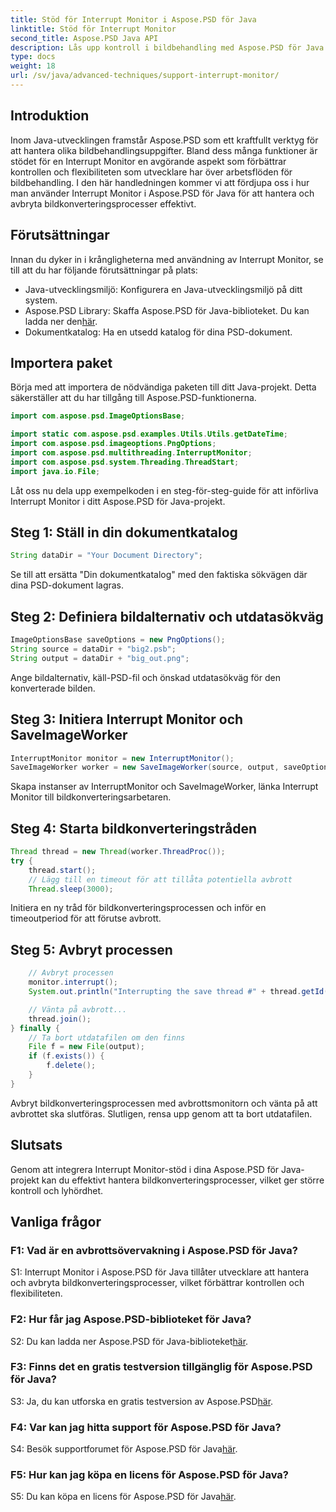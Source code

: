 ```yaml
---
title: Stöd för Interrupt Monitor i Aspose.PSD för Java
linktitle: Stöd för Interrupt Monitor
second_title: Aspose.PSD Java API
description: Lås upp kontroll i bildbehandling med Aspose.PSD för Java. Lär dig att avbryta processer för flexibla arbetsflöden.
type: docs
weight: 18
url: /sv/java/advanced-techniques/support-interrupt-monitor/
---
```

## Introduktion

Inom Java-utvecklingen framstår Aspose.PSD som ett kraftfullt verktyg för att hantera olika bildbehandlingsuppgifter. Bland dess många funktioner är stödet för en Interrupt Monitor en avgörande aspekt som förbättrar kontrollen och flexibiliteten som utvecklare har över arbetsflöden för bildbehandling. I den här handledningen kommer vi att fördjupa oss i hur man använder Interrupt Monitor i Aspose.PSD för Java för att hantera och avbryta bildkonverteringsprocesser effektivt.

## Förutsättningar

Innan du dyker in i krångligheterna med användning av Interrupt Monitor, se till att du har följande förutsättningar på plats:

- Java-utvecklingsmiljö: Konfigurera en Java-utvecklingsmiljö på ditt system.
-  Aspose.PSD Library: Skaffa Aspose.PSD för Java-biblioteket. Du kan ladda ner den[här](https://releases.aspose.com/psd/java/).
- Dokumentkatalog: Ha en utsedd katalog för dina PSD-dokument.

## Importera paket

Börja med att importera de nödvändiga paketen till ditt Java-projekt. Detta säkerställer att du har tillgång till Aspose.PSD-funktionerna.

```java
import com.aspose.psd.ImageOptionsBase;

import static com.aspose.psd.examples.Utils.Utils.getDateTime;
import com.aspose.psd.imageoptions.PngOptions;
import com.aspose.psd.multithreading.InterruptMonitor;
import com.aspose.psd.system.Threading.ThreadStart;
import java.io.File;
```

Låt oss nu dela upp exempelkoden i en steg-för-steg-guide för att införliva Interrupt Monitor i ditt Aspose.PSD för Java-projekt.

## Steg 1: Ställ in din dokumentkatalog

```java
String dataDir = "Your Document Directory";
```

Se till att ersätta "Din dokumentkatalog" med den faktiska sökvägen där dina PSD-dokument lagras.

## Steg 2: Definiera bildalternativ och utdatasökväg

```java
ImageOptionsBase saveOptions = new PngOptions();
String source = dataDir + "big2.psb";
String output = dataDir + "big_out.png";
```

Ange bildalternativ, käll-PSD-fil och önskad utdatasökväg för den konverterade bilden.

## Steg 3: Initiera Interrupt Monitor och SaveImageWorker

```java
InterruptMonitor monitor = new InterruptMonitor();
SaveImageWorker worker = new SaveImageWorker(source, output, saveOptions, monitor);
```

Skapa instanser av InterruptMonitor och SaveImageWorker, länka Interrupt Monitor till bildkonverteringsarbetaren.

## Steg 4: Starta bildkonverteringstråden

```java
Thread thread = new Thread(worker.ThreadProc());
try {
    thread.start();
    // Lägg till en timeout för att tillåta potentiella avbrott
    Thread.sleep(3000);
```

Initiera en ny tråd för bildkonverteringsprocessen och inför en timeoutperiod för att förutse avbrott.

## Steg 5: Avbryt processen

```java
    // Avbryt processen
    monitor.interrupt();
    System.out.println("Interrupting the save thread #" + thread.getId() + " at " + getDateTime().toString());

    // Vänta på avbrott...
    thread.join();
} finally {
    // Ta bort utdatafilen om den finns
    File f = new File(output);
    if (f.exists()) {
        f.delete();
    }
}
```

Avbryt bildkonverteringsprocessen med avbrottsmonitorn och vänta på att avbrottet ska slutföras. Slutligen, rensa upp genom att ta bort utdatafilen.

## Slutsats

Genom att integrera Interrupt Monitor-stöd i dina Aspose.PSD för Java-projekt kan du effektivt hantera bildkonverteringsprocesser, vilket ger större kontroll och lyhördhet.

## Vanliga frågor

### F1: Vad är en avbrottsövervakning i Aspose.PSD för Java?

S1: Interrupt Monitor i Aspose.PSD för Java tillåter utvecklare att hantera och avbryta bildkonverteringsprocesser, vilket förbättrar kontrollen och flexibiliteten.

### F2: Hur får jag Aspose.PSD-biblioteket för Java?

S2: Du kan ladda ner Aspose.PSD för Java-biblioteket[här](https://releases.aspose.com/psd/java/).

### F3: Finns det en gratis testversion tillgänglig för Aspose.PSD för Java?

 S3: Ja, du kan utforska en gratis testversion av Aspose.PSD[här](https://releases.aspose.com/).

### F4: Var kan jag hitta support för Aspose.PSD för Java?

 S4: Besök supportforumet för Aspose.PSD för Java[här](https://forum.aspose.com/c/psd/34).

### F5: Hur kan jag köpa en licens för Aspose.PSD för Java?

 S5: Du kan köpa en licens för Aspose.PSD för Java[här](https://purchase.aspose.com/buy).